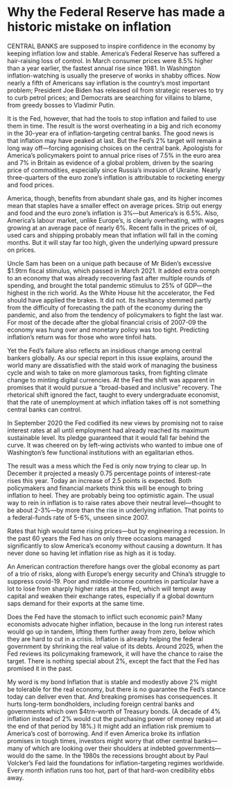# Why the Federal Reserve has made a historic mistake on inflation
CENTRAL BANKS are supposed to inspire confidence in the economy by keeping inflation low and stable. America’s Federal Reserve has suffered a hair-raising loss of control. In March consumer prices were 8.5% higher than a year earlier, the fastest annual rise since 1981. In Washington inflation-watching is usually the preserve of wonks in shabby offices. Now nearly a fifth of Americans say inflation is the country’s most important problem; President Joe Biden has released oil from strategic reserves to try to curb petrol prices; and Democrats are searching for villains to blame, from greedy bosses to Vladimir Putin.

It is the Fed, however, that had the tools to stop inflation and failed to use them in time. The result is the worst overheating in a big and rich economy in the 30-year era of inflation-targeting central banks. The good news is that inflation may have peaked at last. But the Fed’s 2% target will remain a long way off—forcing agonising choices on the central bank. Apologists for America’s policymakers point to annual price rises of 7.5% in the euro area and 7% in Britain as evidence of a global problem, driven by the soaring price of commodities, especially since Russia’s invasion of Ukraine. Nearly three-quarters of the euro zone’s inflation is attributable to rocketing energy and food prices.

America, though, benefits from abundant shale gas, and its higher incomes mean that staples have a smaller effect on average prices. Strip out energy and food and the euro zone’s inflation is 3%—but America’s is 6.5%. Also, America’s labour market, unlike Europe’s, is clearly overheating, with wages growing at an average pace of nearly 6%. Recent falls in the prices of oil, used cars and shipping probably mean that inflation will fall in the coming months. But it will stay far too high, given the underlying upward pressure on prices.

Uncle Sam has been on a unique path because of Mr Biden’s excessive $1.9trn fiscal stimulus, which passed in March 2021. It added extra oomph to an economy that was already recovering fast after multiple rounds of spending, and brought the total pandemic stimulus to 25% of GDP—the highest in the rich world. As the White House hit the accelerator, the Fed should have applied the brakes. It did not. Its hesitancy stemmed partly from the difficulty of forecasting the path of the economy during the pandemic, and also from the tendency of policymakers to fight the last war. For most of the decade after the global financial crisis of 2007-09 the economy was hung over and monetary policy was too tight. Predicting inflation’s return was for those who wore tinfoil hats.

Yet the Fed’s failure also reflects an insidious change among central bankers globally. As our special report in this issue explains, around the world many are dissatisfied with the staid work of managing the business cycle and wish to take on more glamorous tasks, from fighting climate change to minting digital currencies. At the Fed the shift was apparent in promises that it would pursue a “broad-based and inclusive” recovery. The rhetorical shift ignored the fact, taught to every undergraduate economist, that the rate of unemployment at which inflation takes off is not something central banks can control.

In September 2020 the Fed codified its new views by promising not to raise interest rates at all until employment had already reached its maximum sustainable level. Its pledge guaranteed that it would fall far behind the curve. It was cheered on by left-wing activists who wanted to imbue one of Washington’s few functional institutions with an egalitarian ethos.

The result was a mess which the Fed is only now trying to clear up. In December it projected a measly 0.75 percentage points of interest-rate rises this year. Today an increase of 2.5 points is expected. Both policymakers and financial markets think this will be enough to bring inflation to heel. They are probably being too optimistic again. The usual way to rein in inflation is to raise rates above their neutral level—thought to be about 2-3%—by more than the rise in underlying inflation. That points to a federal-funds rate of 5-6%, unseen since 2007.

Rates that high would tame rising prices—but by engineering a recession. In the past 60 years the Fed has on only three occasions managed significantly to slow America’s economy without causing a downturn. It has never done so having let inflation rise as high as it is today.

An American contraction therefore hangs over the global economy as part of a trio of risks, along with Europe’s energy security and China’s struggle to suppress covid-19. Poor and middle-income countries in particular have a lot to lose from sharply higher rates at the Fed, which will tempt away capital and weaken their exchange rates, especially if a global downturn saps demand for their exports at the same time.

Does the Fed have the stomach to inflict such economic pain? Many economists advocate higher inflation, because in the long run interest rates would go up in tandem, lifting them further away from zero, below which they are hard to cut in a crisis. Inflation is already helping the federal government by shrinking the real value of its debts. Around 2025, when the Fed reviews its policymaking framework, it will have the chance to raise the target. There is nothing special about 2%, except the fact that the Fed has promised it in the past.

My word is my bond
Inflation that is stable and modestly above 2% might be tolerable for the real economy, but there is no guarantee the Fed’s stance today can deliver even that. And breaking promises has consequences. It hurts long-term bondholders, including foreign central banks and governments which own $4trn-worth of Treasury bonds. (A decade of 4% inflation instead of 2% would cut the purchasing power of money repaid at the end of that period by 18%.) It might add an inflation risk premium to America’s cost of borrowing. And if even America broke its inflation promises in tough times, investors might worry that other central banks—many of which are looking over their shoulders at indebted governments—would do the same. In the 1980s the recessions brought about by Paul Volcker’s Fed laid the foundations for inflation-targeting regimes worldwide. Every month inflation runs too hot, part of that hard-won credibility ebbs away.